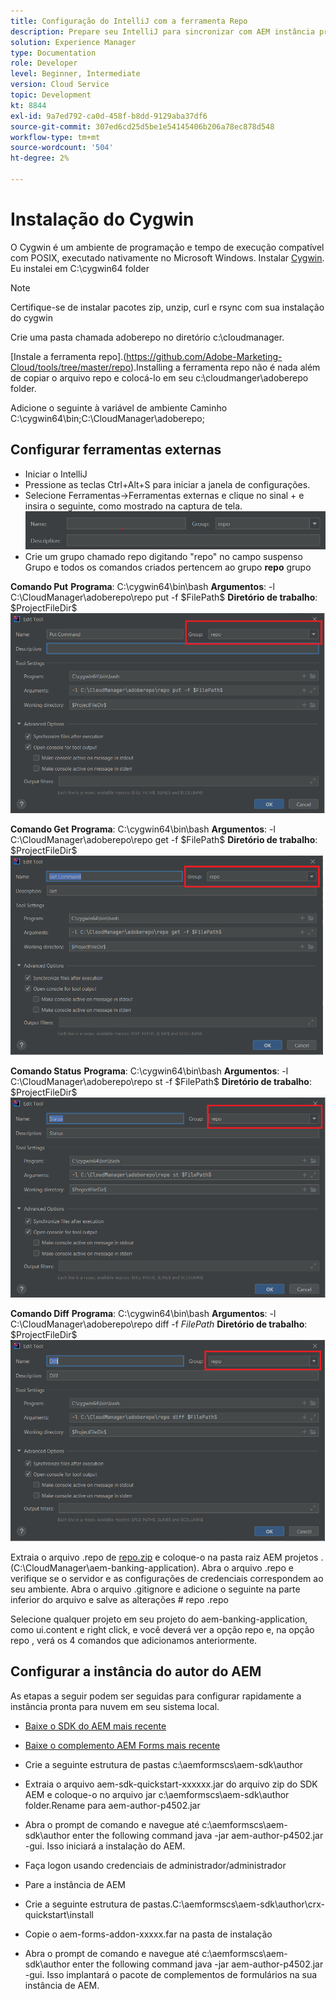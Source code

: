 ```yaml
---
title: Configuração do IntelliJ com a ferramenta Repo
description: Prepare seu IntelliJ para sincronizar com AEM instância pronta para nuvem
solution: Experience Manager
type: Documentation
role: Developer
level: Beginner, Intermediate
version: Cloud Service
topic: Development
kt: 8844
exl-id: 9a7ed792-ca0d-458f-b8dd-9129aba37df6
source-git-commit: 307ed6cd25d5be1e54145406b206a78ec878d548
workflow-type: tm+mt
source-wordcount: '504'
ht-degree: 2%

---
```


# Instalação do Cygwin


O Cygwin é um ambiente de programação e tempo de execução compatível com POSIX, executado nativamente no Microsoft Windows.
Instalar [Cygwin](https://www.cygwin.com/). Eu instalei em C:\cygwin64 folder
>[!NOTE]
> Certifique-se de instalar pacotes zip, unzip, curl e rsync com sua instalação do cygwin

Crie uma pasta chamada adoberepo no diretório c:\cloudmanager.

[Instale a ferramenta repo].(https://github.com/Adobe-Marketing-Cloud/tools/tree/master/repo).Installing a ferramenta repo não é nada além de copiar o arquivo repo e colocá-lo em seu c:\cloudmanger\adoberepo folder.

Adicione o seguinte à variável de ambiente Caminho C:\cygwin64\bin;C:\CloudManager\adoberepo;

## Configurar ferramentas externas

* Iniciar o IntelliJ
* Pressione as teclas Ctrl+Alt+S para iniciar a janela de configurações.
* Selecione Ferramentas->Ferramentas externas e clique no sinal + e insira o seguinte, como mostrado na captura de tela.
   ![rep](assets/repo.png)
* Crie um grupo chamado repo digitando &quot;repo&quot; no campo suspenso Grupo e todos os comandos criados pertencem ao grupo **repo** grupo


**Comando Put**
**Programa**: C:\cygwin64\bin\bash
**Argumentos**: -l C:\CloudManager\adoberepo\repo put -f \$FilePath\$
**Diretório de trabalho**: \$ProjectFileDir\$
![comando put](assets/put-command.png)

**Comando Get**
**Programa**: C:\cygwin64\bin\bash
**Argumentos**: -l C:\CloudManager\adoberepo\repo get -f \$FilePath\$
**Diretório de trabalho**: \$ProjectFileDir\$
![get-command](assets/get-command.png)

**Comando Status**
**Programa**: C:\cygwin64\bin\bash
**Argumentos**: -l C:\CloudManager\adoberepo\repo st -f \$FilePath\$
**Diretório de trabalho**: \$ProjectFileDir\$
![status-command](assets/status-command.png)

**Comando Diff**
**Programa**: C:\cygwin64\bin\bash
**Argumentos**: -l C:\CloudManager\adoberepo\repo diff -f $FilePath$
**Diretório de trabalho**: \$ProjectFileDir\$
![diff-command](assets/diff-command.png)

Extraia o arquivo .repo de [repo.zip](assets/repo.zip) e coloque-o na pasta raiz AEM projetos . (C:\CloudManager\aem-banking-application). Abra o arquivo .repo e verifique se o servidor e as configurações de credenciais correspondem ao seu ambiente.
Abra o arquivo .gitignore e adicione o seguinte na parte inferior do arquivo e salve as alterações \# repo .repo

Selecione qualquer projeto em seu projeto do aem-banking-application, como ui.content e right click, e você deverá ver a opção repo e, na opção repo , verá os 4 comandos que adicionamos anteriormente.

## Configurar a instância do autor do AEM

As etapas a seguir podem ser seguidas para configurar rapidamente a instância pronta para nuvem em seu sistema local.
* [Baixe o SDK do AEM mais recente](https://experience.adobe.com/#/downloads/content/software-distribution/en/aemcloud.html)

* [Baixe o complemento AEM Forms mais recente](https://experience.adobe.com/#/downloads/content/software-distribution/en/aemcloud.html)

* Crie a seguinte estrutura de pastas c:\aemformscs\aem-sdk\author

* Extraia o arquivo aem-sdk-quickstart-xxxxxx.jar do arquivo zip do SDK AEM e coloque-o no arquivo jar c:\aemformscs\aem-sdk\author folder.Rename para aem-author-p4502.jar

* Abra o prompt de comando e navegue até c:\aemformscs\aem-sdk\author enter the following command java -jar aem-author-p4502.jar -gui. Isso iniciará a instalação do AEM.
* Faça logon usando credenciais de administrador/administrador
* Pare a instância de AEM
* Crie a seguinte estrutura de pastas.C:\aemformscs\aem-sdk\author\crx-quickstart\install
* Copie o aem-forms-addon-xxxxx.far na pasta de instalação
* Abra o prompt de comando e navegue até c:\aemformscs\aem-sdk\author enter the following command java -jar aem-author-p4502.jar -gui. Isso implantará o pacote de complementos de formulários na sua instância de AEM.
